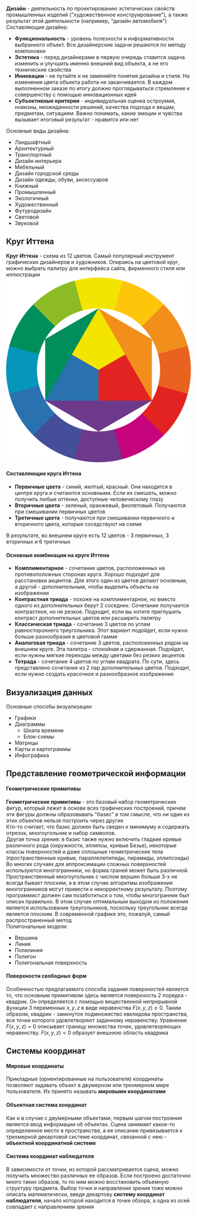 **Дизайн** - деятельность по проектированию эстетических свойств промышленных изделий ("художественное конструирование"), а также результат этой деятельности (например, "дизайн автомобиля")  
Составляющие дизайна:  
- **Функциональность** - уровень полезности и информативности выбранного объект. Все дизайнерские задачи решаются по методу компоновки
- **Эстетика** - перед дизайнерами в первую очередь ставится задача изменить и улучшить именно внешний вид объекта, а не его технические свойства
- **Инновации** - не путайте и не заменяйте понятия дизайна и стиля. На изменении цвета объекта работа не заканчивается. В каждом выполненном заказе по итогу должно проглядываться стремление к совершенству с помощью инновационных идей
- **Субъективные критерии** - индивидуальная оценка остроумия, новизны, неожиданности решений, качества подхода к вещам, предметам, ситуациям. Важно понимать, какие эмоции и чувства вызывает итоговый результат - нравится или нет  

Основные виды дизайна:  
- Ландшафтный
- Архитектурный
- Транспортный
- Дизайн интерьера
- Мебельный
- Дизайн городской среды
- Дизайн одежды, обуви, аксессуаров
- Книжный
- Промышленный
- Экологичный
- Художественный
- Футуродизайн
- Световой
- Звуковой  
## Круг Иттена
**Круг Иттена** - схема из 12 цветов. Самый популярный инструмент графических дизайнеров и художников. Опираясь на цветовой круг, можно выбрать палитру для интерфейса сайта, фирменного стиля или иллюстрации  
![Круг Иттена|500](../Pictures/03_01.%20Круг%20Иттена.png)
#### Составляющие круга Иттена
- **Первичные цвета** - синий, желтый, красный. Они находятся в центре круга и считаются основными. Если их смешать, можно получить любые оттенки, доступные человеческому глазу
- **Вторичные цвета** - зеленый, оранжевый, фиолетовый. Получаются при смешивании первичных цветов
- **Третичные цвета** - получаются при смешивании первичного и вторичного цвета, которые соседствуют на схеме  

В результате, во внешнем круге есть 12 цветов - 3 первичных, 3 вторичных и 6 третичных
#### Основные комбинации на круге Иттена
- **Комплиментарное** - сочетание цветов, расположенных на противоположных сторонах круга. Хорошо подходит для расстановки акцентов. Для этого один из цветов делают основным, а другой - дополнительным, чтобы выделить объекты на изображении
- **Контрастная триада** - похоже на комплиментарное, но вместо одного из дополнительных берут 2 соседних. Сочетание получается контрастное, но не резкое. Подходит, если вы хотите приглушить контраст дополнительных цветов или расширить палитру
- **Классическая триада** - сочетание 3 цветов по углам равностороннего треугольника. Этот вариант подойдет, если нужно больше разнообразия в цветовой гамме
- **Аналоговая триада** - сочетание 3 цветов, расположенных рядом на внешнем круге. Эта палитра - спокойная и сдержанная. Подойдет, если нужны мягкие переходы между цветами без резких акцентов
- **Тетрада** - сочетание 4 цветов по углам квадрата. По сути, здесь представлено сочетание из 2 пар дополнительных цветов. Подходит, если нужно создать красочное и разнообразное изображение  
## Визуализация данных
Основные способы визуализации:
- Графики
- Диаграммы
	- Шкала времени
	- Блок-схемы
- Матрицы
- Карты и картограммы
- Инфографика
## Представление геометрической информации
#### Геометрические примитивы
**Геометрические примитивы** - это базовый набор геометрических фигур, который лежит в основе всех графических построений, причем эти фигуры должны образовывать "базис" в том смысле, что ни один из этих объектов нельзя построить через другие  
Кто-то считает, что базис должен быть сведен к минимуму и содержать отрезок, многоугольник и набор символов.  
Другая точка зрения: в базис также нужно включить гладкие кривые различного рода (окружности, эллипсы, кривые Безье), некоторые классы поверхностей и даже сплошные геометрические тела (пространственные кривые, параллелепипеды, пирамиды, эллипсоиды)  
Во многих случаях для аппроксимации сложных поверхностей используются многогранники, но форма граней может быть различной. Пространственный многоугольник с числом вершин больше 3-х не всегда бывает плоским, а в этом случае алгоритмы изображения многогранников могут привести к некорректному результату. Поэтому программист должен сам позаботиться о том, чтобы многогранник был описан правильно. В этом случае оптимальным выходом из положения является использование треугольников, поскольку треугольник всегда является плоским. В современной графике это, пожалуй, самый распространенный метод  
Полигональные модели:
- Вершина
- Линия
- Полилиния
- Полигон
- Полигональная поверхность  
#### Поверхности свободных форм
Особенностью предлагаемого способа задания поверхностей является то, что основным примитивом здесь является поверхность 2 порядка - квадрик. Он определяется с помощью вещественной непрерывной функции 3 переменных $x, y, z$ в виде неравенства $F(x,y,z)≥0$.
Таким образом, квадрик - замкнутое подмножество евклидова пространства, все точки которого удовлетворяют заданному неравенству. Уравнение $F(x,y,z)=0$ описывает границу множества точек, удовлетворяющих неравенству. $F(x,y,z)<0$ образует внешнюю область квадрика
## Системы координат
#### Мировые координаты
Прикладные (ориентированные на пользователя) координаты позволяют задавать объект в двумерном или трехмерном мире пользователя. Их принято называть **мировыми координатами**
#### Объектная система координат
Как и в случае с двумерными объектами, первым шагом построения является ввод информации об объектах. Сцена занимает какое-то определенное место в пространстве, а ее описание привязывается к трехмерной декартовой системе координат, связанной с нею - **объектной координатной системе**
#### Система координат наблюдателя
В зависимости от точки, из которой рассматривается сцена, можно получить множество различных ее образов. Если построено достаточно много таких образов, то по ним можно восстановить объемную структуру предмета. Выбор точки и направления зрения тоже можно описать математически, введя декартову **систему координат наблюдателя**, начало которой находится в точке обзора, а одна из осей совпадает с направлением зрения